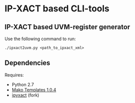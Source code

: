 # IP-XACT based CLI-tools

## IP-XACT based UVM-register generator

Use the following command to run:

```
./ipxact2uvm.py <path_to_ipxact_xml>
```


## Dependencies

Requires:
- Python 2.7
- [Mako Templates 1.0.4](http://www.makotemplates.org/)
- [ipyxact](https://github.com/iDoka/ipyxact) (fork)
